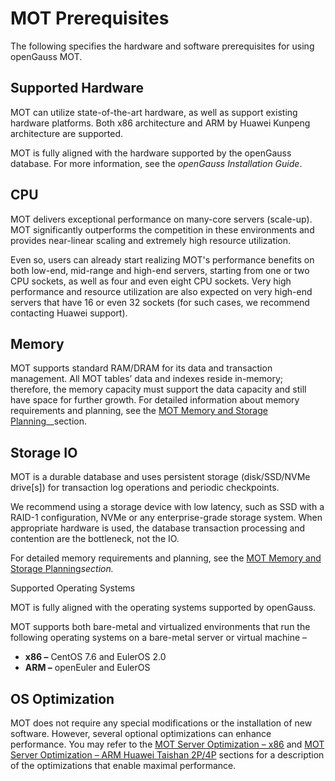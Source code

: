 # MOT Prerequisites<a name="EN-US_TOPIC_0270171545"></a>

The following specifies the hardware and software prerequisites for using openGauss MOT.

## Supported Hardware<a name="section2795111724213"></a>

MOT can utilize state-of-the-art hardware, as well as support existing hardware platforms. Both x86 architecture and ARM by Huawei Kunpeng architecture are supported.

MOT is fully aligned with the hardware supported by the openGauss database. For more information, see the  _openGauss Installation Guide_.

## CPU<a name="section35486275421"></a>

MOT delivers exceptional performance on many-core servers \(scale-up\). MOT significantly outperforms the competition in these environments and provides near-linear scaling and extremely high resource utilization.

Even so, users can already start realizing MOT's performance benefits on both low-end, mid-range and high-end servers, starting from one or two CPU sockets, as well as four and even eight CPU sockets. Very high performance and resource utilization are also expected on very high-end servers that have 16 or even 32 sockets \(for such cases, we recommend contacting Huawei support\).

## Memory<a name="section1294374584217"></a>

MOT supports standard RAM/DRAM for its data and transaction management. All MOT tables’ data and indexes reside in-memory; therefore, the memory capacity must support the data capacity and still have space for further growth. For detailed information about memory requirements and planning, see the  [MOT Memory and Storage Planning](mot-memory-and-storage-planning.md)__section.

## Storage IO<a name="section8264125484218"></a>

MOT is a durable database and uses persistent storage \(disk/SSD/NVMe drive\[s\]\) for transaction log operations and periodic checkpoints.

We recommend using a storage device with low latency, such as SSD with a RAID-1 configuration, NVMe or any enterprise-grade storage system. When appropriate hardware is used, the database transaction processing and contention are the bottleneck, not the IO.

For detailed memory requirements and planning, see the  [MOT Memory and Storage Planning](mot-memory-and-storage-planning.md)__section_._

Supported Operating Systems

MOT is fully aligned with the operating systems supported by openGauss.

MOT supports both bare-metal and virtualized environments that run the following operating systems on a bare-metal server or virtual machine –

-   **x86 –**  CentOS 7.6 and EulerOS 2.0
-   **ARM –**  openEuler and EulerOS

## OS Optimization<a name="section1020616174314"></a>

MOT does not require any special modifications or the installation of new software. However, several optional optimizations can enhance performance. You may refer to the  [MOT Server Optimization – x86](mot-server-optimization-x86.md)  and  [MOT Server Optimization – ARM Huawei Taishan 2P/4P](mot-server-optimization-arm-huawei-taishan-2p-4p.md)  sections for a description of the optimizations that enable maximal performance.

